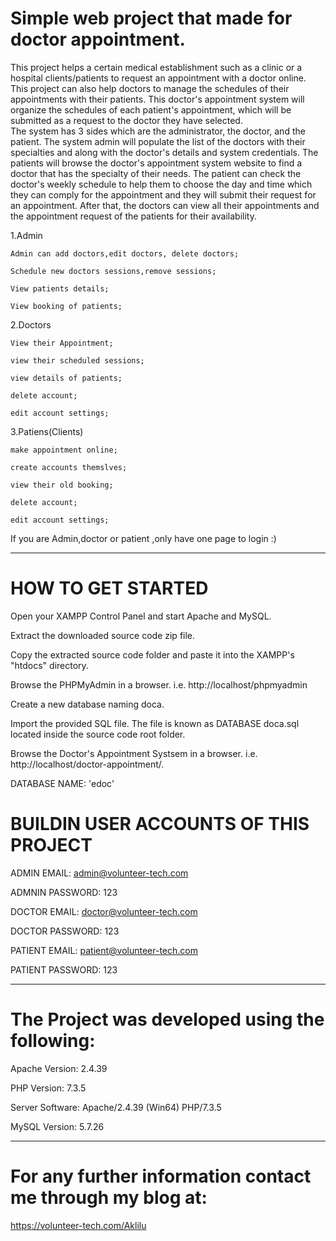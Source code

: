 

# Simple web project that made for doctor appointment.<br>
This project helps a certain medical establishment such as a clinic or a hospital clients/patients to request an appointment with a doctor online.<br> This project can also help doctors to manage the schedules of their appointments with their patients. This doctor's appointment system will organize the schedules of each patient's appointment, which will be submitted as a request to the doctor they have selected. <br>The system has 3 sides which are the administrator, the doctor, and the patient. The system admin will populate the list of the doctors with their specialties and along with the doctor's details and system credentials. The patients will browse the doctor's appointment system website to find a doctor that has the specialty of their needs. The patient can check the doctor's weekly schedule to help them to choose the day and time which they can comply for the appointment and they will submit their request for an appointment. After that, the doctors can view all their appointments and the appointment request of the patients for their availability.

  1.Admin
  
  
    Admin can add doctors,edit doctors, delete doctors;
    
    Schedule new doctors sessions,remove sessions;
    
    View patients details;
    
    View booking of patients;
    
 
 
  2.Doctors
  
  
    View their Appointment;
    
    view their scheduled sessions;
    
    view details of patients;
    
    delete account;
    
    edit account settings;
    
    
  3.Patiens(Clients)
  
  
    make appointment online;
    
    create accounts themslves;
    
    view their old booking;
    
    delete account;
    
    edit account settings;
    
   
    
If you are Admin,doctor or patient ,only have one page to login :)

  
-----------------------------------------------


# HOW TO GET STARTED

Open your XAMPP Control Panel and start Apache and MySQL.

Extract the downloaded source code zip file.

Copy the extracted source code folder and paste it into the XAMPP's "htdocs" directory.

Browse the PHPMyAdmin in a browser. i.e. http://localhost/phpmyadmin

Create a new database naming doca.

Import the provided SQL file. The file is known as DATABASE doca.sql located inside the source code root folder.

Browse the Doctor's Appointment Systsem in a browser. i.e. http://localhost/doctor-appointment/.


DATABASE NAME: 'edoc'

# BUILDIN USER ACCOUNTS OF THIS PROJECT

ADMIN EMAIL:		admin@volunteer-tech.com

ADMNIN PASSWORD:	123


DOCTOR EMAIL:		doctor@volunteer-tech.com

DOCTOR PASSWORD:	123


PATIENT EMAIL:		patient@volunteer-tech.com

PATIENT PASSWORD:	123





---------------------------------------
# The Project was developed using the following:

Apache Version: 	2.4.39

PHP Version: 		7.3.5

Server Software: 	Apache/2.4.39 (Win64) PHP/7.3.5

MySQL Version: 		5.7.26


--------------------------------------------------------
# For any further information contact me through my blog at:
https://volunteer-tech.com/Aklilu





